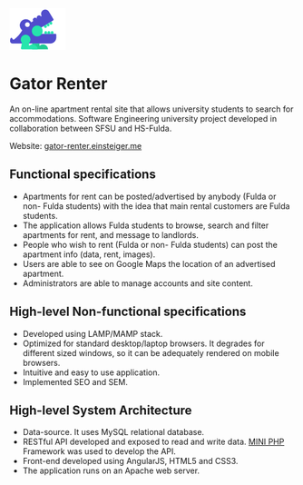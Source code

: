 ![Gator Renter](public/images/gr_logo_small.png)

# Gator Renter

An on-line apartment rental site that allows university students to search for
accommodations. Software Engineering university project developed in 
collaboration between SFSU and HS-Fulda.

Website: [gator-renter.einsteiger.me](gator-renter.einsteiger.me)   

## Functional specifications

- Apartments for rent can be posted/advertised by anybody 
(Fulda or non- Fulda students) with the idea that main rental 
customers are Fulda students. 
- The application allows Fulda students 
to browse, search and filter apartments for rent, and message to 
landlords. 
- People who wish to rent (Fulda or non- Fulda students) 
can post the apartment info (data, rent, images). 
- Users are able to see on Google Maps the location of an advertised apartment.
- Administrators are able to manage accounts and site content.

## High-level Non-functional specifications

- Developed using LAMP/MAMP stack.
- Optimized for standard desktop/laptop browsers. It degrades 
for different sized windows, so it can be adequately rendered on 
mobile browsers. 
- Intuitive and easy to use application.
- Implemented SEO and SEM.
 

## High-level System Architecture

- Data-source. It uses MySQL relational database.
- RESTful API developed and exposed to read and write data. 
[MINI PHP](http://www.dev-metal.com/mini-extremely-simple-barebone-php-application/) Framework was used to develop the API.
- Front-end developed using AngularJS, HTML5 and CSS3.
- The application runs on an Apache web server.


